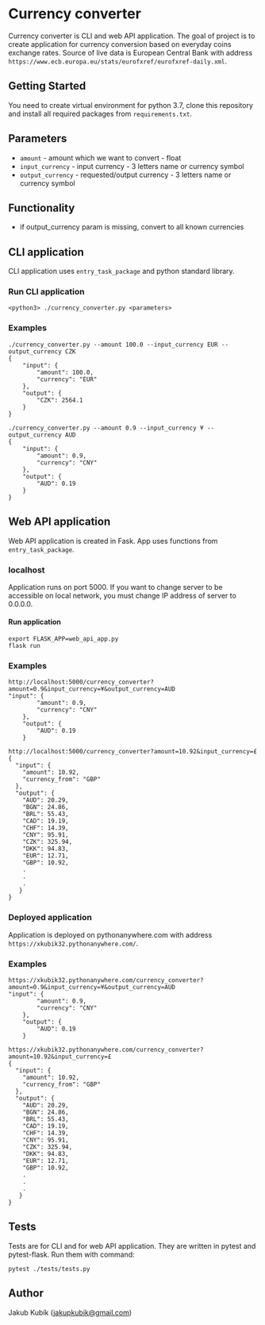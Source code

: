 # Currency converter
Currency converter is CLI and web API application. The goal of project is to create 
application for currency conversion based on everyday coins exchange rates. Source of 
live data is European Central Bank with address ```https://www.ecb.europa.eu/stats/eurofxref/eurofxref-daily.xml```.

## Getting Started
You need to create virtual environment for python 3.7, clone this repository
and install all required packages from ```requirements.txt```.

## Parameters
- `amount` - amount which we want to convert - float
- `input_currency` - input currency - 3 letters name or currency symbol
- `output_currency` - requested/output currency - 3 letters name or currency symbol

## Functionality
- if output_currency param is missing, convert to all known currencies

## CLI application
CLI application uses ```entry_task_package``` and python standard library.

### Run CLI application
```
<python3> ./currency_converter.py <parameters>
```

### Examples 
```
./currency_converter.py --amount 100.0 --input_currency EUR --output_currency CZK
{
    "input": {
        "amount": 100.0,
        "currency": "EUR"
    },
    "output": {
        "CZK": 2564.1
    }
}
```
```
./currency_converter.py --amount 0.9 --input_currency ¥ --output_currency AUD
{
    "input": {
        "amount": 0.9,
        "currency": "CNY"
    },
    "output": {
        "AUD": 0.19
    }
}
```

## Web API application
Web API application is created in Fask. App uses functions from ```entry_task_package```.

### localhost
Application runs on port 5000. If you want to change server to be accessible on local network, you 
must change IP address of server to 0.0.0.0.

#### Run application
```
export FLASK_APP=web_api_app.py
flask run
```

### Examples
```
http://localhost:5000/currency_converter?amount=0.9&input_currency=¥&output_currency=AUD
"input": {
        "amount": 0.9,
        "currency": "CNY"
    },
    "output": {
        "AUD": 0.19
    }
```

```
http://localhost:5000/currency_converter?amount=10.92&input_currency=£
{
  "input": {
    "amount": 10.92,
    "currency_from": "GBP"
  },
  "output": {
    "AUD": 20.29,
    "BGN": 24.86,
    "BRL": 55.43,
    "CAD": 19.19,
    "CHF": 14.39,
    "CNY": 95.91,
    "CZK": 325.94,
    "DKK": 94.83,
    "EUR": 12.71,
    "GBP": 10.92,
    .
    .
    .
   }
}
```


### Deployed application
Application is deployed on pythonanywhere.com with address ```https://xkubik32.pythonanywhere.com/```.


### Examples
```
https://xkubik32.pythonanywhere.com/currency_converter?amount=0.9&input_currency=¥&output_currency=AUD
"input": {
        "amount": 0.9,
        "currency": "CNY"
    },
    "output": {
        "AUD": 0.19
    }
```

```
https://xkubik32.pythonanywhere.com/currency_converter?amount=10.92&input_currency=£
{
  "input": {
    "amount": 10.92,
    "currency_from": "GBP"
  },
  "output": {
    "AUD": 20.29,
    "BGN": 24.86,
    "BRL": 55.43,
    "CAD": 19.19,
    "CHF": 14.39,
    "CNY": 95.91,
    "CZK": 325.94,
    "DKK": 94.83,
    "EUR": 12.71,
    "GBP": 10.92,
    .
    .
    .
   }
}
```

## Tests

Tests are for CLI and for web API application. They are written in pytest and
pytest-flask. Run them with command:

```
pytest ./tests/tests.py
```

## Author

Jakub Kubík (jakupkubik@gmail.com)
